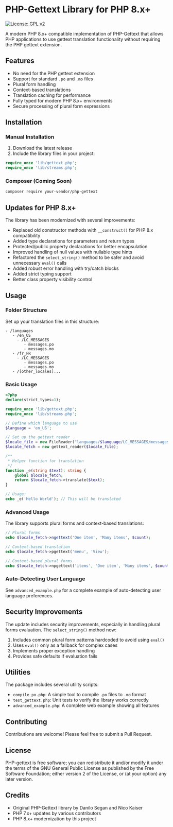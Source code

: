 # PHP-Gettext Library for PHP 8.x+

[![License: GPL v2](https://img.shields.io/badge/License-GPL%20v2-blue.svg)](https://www.gnu.org/licenses/old-licenses/gpl-2.0.en.html)

A modern PHP 8.x+ compatible implementation of PHP-Gettext that allows PHP applications to use gettext translation functionality without requiring the PHP gettext extension.

## Features

- No need for the PHP gettext extension
- Support for standard `.po` and `.mo` files
- Plural form handling
- Context-based translations
- Translation caching for performance
- Fully typed for modern PHP 8.x+ environments
- Secure processing of plural form expressions

## Installation

### Manual Installation

1. Download the latest release
2. Include the library files in your project:

```php
require_once 'lib/gettext.php';
require_once 'lib/streams.php';
```

### Composer (Coming Soon)

```bash
composer require your-vendor/php-gettext
```

## Updates for PHP 8.x+

The library has been modernized with several improvements:

- Replaced old constructor methods with `__construct()` for PHP 8.x compatibility
- Added type declarations for parameters and return types
- Protected/public property declarations for better encapsulation
- Improved handling of null values with nullable type hints
- Refactored the `select_string()` method to be safer and avoid unnecessary `eval()` calls
- Added robust error handling with try/catch blocks
- Added strict typing support
- Better class property visibility control

## Usage

### Folder Structure

Set up your translation files in this structure:

```
- /languages
   - /en_US
     - /LC_MESSAGES
        - messages.po
        - messages.mo
   - /fr_FR
     - /LC_MESSAGES
        - messages.po
        - messages.mo
   - /[other_locales]...
```

### Basic Usage

```php
<?php
declare(strict_types=1);

require_once 'lib/gettext.php';
require_once 'lib/streams.php';

// Define which language to use
$language = 'en_US';

// Set up the gettext reader
$locale_file = new FileReader("languages/$language/LC_MESSAGES/messages.mo");
$locale_fetch = new gettext_reader($locale_file);

/**
 * Helper function for translation
 */
function _e(string $text): string {
    global $locale_fetch;
    return $locale_fetch->translate($text);
}

// Usage:
echo _e('Hello World'); // This will be translated
```

### Advanced Usage

The library supports plural forms and context-based translations:

```php
// Plural forms
echo $locale_fetch->ngettext('One item', 'Many items', $count);

// Context-based translation
echo $locale_fetch->pgettext('menu', 'View');

// Context-based plural forms
echo $locale_fetch->npgettext('items', 'One item', 'Many items', $count);
```

### Auto-Detecting User Language

See `advanced_example.php` for a complete example of auto-detecting user language preferences.

## Security Improvements

The update includes security improvements, especially in handling plural forms evaluation. The `select_string()` method now:

1. Includes common plural form patterns hardcoded to avoid using `eval()`
2. Uses `eval()` only as a fallback for complex cases
3. Implements proper exception handling
4. Provides safe defaults if evaluation fails

## Utilities

The package includes several utility scripts:

- `compile_po.php`: A simple tool to compile `.po` files to `.mo` format
- `test_gettext.php`: Unit tests to verify the library works correctly
- `advanced_example.php`: A complete web example showing all features

## Contributing

Contributions are welcome! Please feel free to submit a Pull Request.

## License

PHP-gettext is free software; you can redistribute it and/or modify it under the terms of the GNU General Public License as published by the Free Software Foundation; either version 2 of the License, or (at your option) any later version.

## Credits

- Original PHP-Gettext library by Danilo Segan and Nico Kaiser
- PHP 7.x+ updates by various contributors
- PHP 8.x+ modernization by this project
